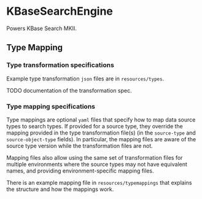 
KBaseSearchEngine
=================

Powers KBase Search MKII.

Type Mapping
------------

### Type transformation specifications

Example type transformation `json` files are in `resources/types`.

TODO documentation of the transformation spec.

### Type mapping specifications

Type mappings are optional `yaml` files that specify how to map data source types to search types.
If provided for a source type, they override the mapping provided in the type transformation
file(s) (in the `source-type` and `source-object-type` fields). In particular, the mapping
files are aware of the source type version while the transformation files are not.

Mapping files also allow using the same set of transformation files for multiple environments
where the source types may not have equivalent names, and providing environment-specific mapping
files. 

There is an example mapping file in `resources/typemappings` that explains the structure and
how the mappings work.



